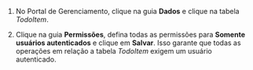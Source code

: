 

1. No Portal de Gerenciamento, clique na guia **Dados** e clique na tabela _TodoItem_.

2. Clique na guia **Permissões**, defina todas as permissões para **Somente usuários autenticados** e clique em **Salvar**. Isso garante que todas as operações em relação a tabela _TodoItem_ exigem um usuário autenticado.

<!--HONumber=54-->